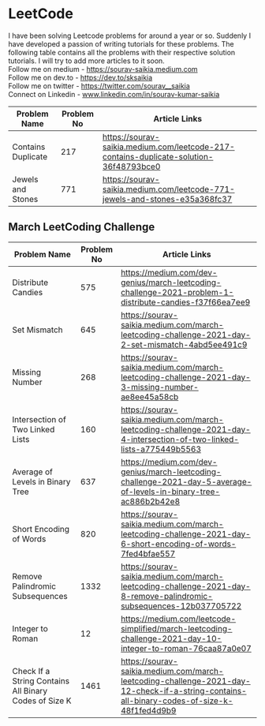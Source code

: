 # LeetCode
I have been solving Leetcode problems for around a year or so. Suddenly I have developed a passion of writing tutorials for these problems. The following table contains all the problems with their respective solution tutorials. I will try to add more articles to it soon.  
Follow me on medium - https://sourav-saikia.medium.com <br/>
Follow me on dev.to - https://dev.to/sksaikia <br/>
Follow me on twitter - https://twitter.com/sourav__saikia <br/>
Connect on Linkedin - www.linkedin.com/in/sourav-kumar-saikia <br/>



| Problem Name  | Problem No | Article Links | 
| ------------- | ------------- | ------------ |
| Contains Duplicate  | 217 | https://sourav-saikia.medium.com/leetcode-217-contains-duplicate-solution-36f48793bce0 |
| Jewels and Stones  | 771  | https://sourav-saikia.medium.com/leetcode-771-jewels-and-stones-e35a368fc37  |


## March LeetCoding Challenge

| Problem Name  | Problem No | Article Links | 
| ------------- | ------------- | ------------ |
| Distribute Candies  | 575  | https://medium.com/dev-genius/march-leetcoding-challenge-2021-problem-1-distribute-candies-f37f66ea7ee9 |
| Set Mismatch  | 645  | https://sourav-saikia.medium.com/march-leetcoding-challenge-2021-day-2-set-mismatch-4abd5ee491c9 |
| Missing Number  | 268  | https://sourav-saikia.medium.com/march-leetcoding-challenge-2021-day-3-missing-number-ae8ee45a58cb |
| Intersection of Two Linked Lists  | 160  | https://sourav-saikia.medium.com/march-leetcoding-challenge-2021-day-4-intersection-of-two-linked-lists-a775449b5563 |
| Average of Levels in Binary Tree  | 637  | https://medium.com/dev-genius/march-leetcoding-challenge-2021-day-5-average-of-levels-in-binary-tree-ac886b2b42e8 |
| Short Encoding of Words  | 820  | https://sourav-saikia.medium.com/march-leetcoding-challenge-2021-day-6-short-encoding-of-words-7fed4bfae557 |
| Remove Palindromic Subsequences | 1332 | https://sourav-saikia.medium.com/march-leetcoding-challenge-2021-day-8-remove-palindromic-subsequences-12b037705722 |
| Integer to Roman | 12 | https://medium.com/leetcode-simplified/march-leetcoding-challenge-2021-day-10-integer-to-roman-76caa87a0e07 |
| Check If a String Contains All Binary Codes of Size K | 1461  | https://sourav-saikia.medium.com/march-leetcoding-challenge-2021-day-12-check-if-a-string-contains-all-binary-codes-of-size-k-48f1fed4d9b9 |

